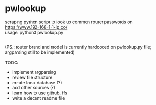 # pwlookup

scraping python script to look up common router passwords on https://www.192-168-1-1-ip.co/
<br>
usage: python3 pwlookup.py
<br><br>

(PS.: router brand and model is currently hardcoded on pwlookup.py file; argparsing still to be implemented)
<br><br>
TODO: 
<br>
* implement argparsing
* review file structure
* create local database (?)
* add other sources (?)
* learn how to use github, ffs
* write a decent readme file
